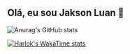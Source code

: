 ## Olá, eu sou Jakson Luan 👋


![Anurag's GitHub stats](https://github-readme-stats.vercel.app/api?username=jaksonluan&show_icons=true&theme=transparent)


[![Harlok's WakaTime stats](https://github-readme-stats.vercel.app/api/wakatime?username=jaksonluan)](https://github.com/anuraghazra/github-readme-stats)
